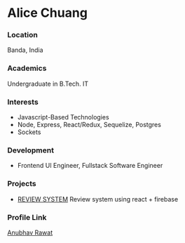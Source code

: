 # Alice Chuang

### Location

Banda, India

### Academics

Undergraduate in B.Tech. IT

### Interests

- Javascript-Based Technologies
- Node, Express, React/Redux, Sequelize, Postgres
- Sockets

### Development

- Frontend UI Engineer, Fullstack Software Engineer

### Projects

- [REVIEW SYSTEM](https://github.com/anurawat01/review-system) Review system using react + firebase

### Profile Link

[Anubhav Rawat](https://github.com/anurawat01)